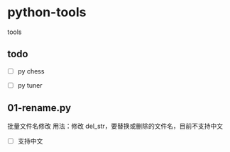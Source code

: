 # python-tools
tools

## todo
- [ ] py chess
- [ ] py tuner


## 01-rename.py
批量文件名修改
用法：修改 del_str，要替换或删除的文件名，目前不支持中文
- [ ] 支持中文
